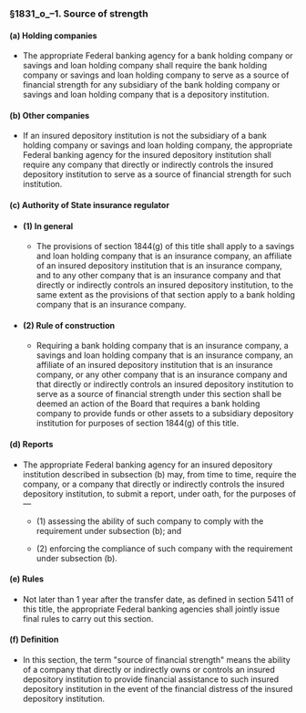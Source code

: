 ### §1831_o_–1. Source of strength
#### (a) Holding companies
* The appropriate Federal banking agency for a bank holding company or savings and loan holding company shall require the bank holding company or savings and loan holding company to serve as a source of financial strength for any subsidiary of the bank holding company or savings and loan holding company that is a depository institution.

#### (b) Other companies
* If an insured depository institution is not the subsidiary of a bank holding company or savings and loan holding company, the appropriate Federal banking agency for the insured depository institution shall require any company that directly or indirectly controls the insured depository institution to serve as a source of financial strength for such institution.

#### (c) Authority of State insurance regulator
* #### (1) In general
  * The provisions of section 1844(g) of this title shall apply to a savings and loan holding company that is an insurance company, an affiliate of an insured depository institution that is an insurance company, and to any other company that is an insurance company and that directly or indirectly controls an insured depository institution, to the same extent as the provisions of that section apply to a bank holding company that is an insurance company.

* #### (2) Rule of construction
  * Requiring a bank holding company that is an insurance company, a savings and loan holding company that is an insurance company, an affiliate of an insured depository institution that is an insurance company, or any other company that is an insurance company and that directly or indirectly controls an insured depository institution to serve as a source of financial strength under this section shall be deemed an action of the Board that requires a bank holding company to provide funds or other assets to a subsidiary depository institution for purposes of section 1844(g) of this title.

#### (d) Reports
* The appropriate Federal banking agency for an insured depository institution described in subsection (b) may, from time to time, require the company, or a company that directly or indirectly controls the insured depository institution, to submit a report, under oath, for the purposes of—

  * (1) assessing the ability of such company to comply with the requirement under subsection (b); and

  * (2) enforcing the compliance of such company with the requirement under subsection (b).

#### (e) Rules
* Not later than 1 year after the transfer date, as defined in section 5411 of this title, the appropriate Federal banking agencies shall jointly issue final rules to carry out this section.

#### (f) Definition
* In this section, the term "source of financial strength" means the ability of a company that directly or indirectly owns or controls an insured depository institution to provide financial assistance to such insured depository institution in the event of the financial distress of the insured depository institution.